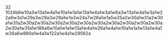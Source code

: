 32 1024b6w10a3w13a1w4a1w10a1w1a1w13a1w4a1w3a1w6a3w13a1w4a1w3a1w22a6w3a1w29a3w29a3w29a1w1a3w24a7w26a1w1a5w25a2w30a1w31a2w30a1w31a2w30a2w30a2w30a2w30a2w30a2w30a2w30a2w30a2w30a2w30a2w30a1w31a1w186a6w10a1w1a1w13a1w4a1w26a1w4a1w10a1w1a1w13a1w4a1w26a6w890a1w4a1w122a1w4a1w29562a